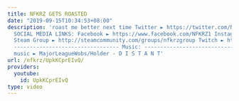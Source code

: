 ```yaml
---
title: NFKRZ GETS ROASTED
date: "2019-09-15T10:34:53+08:00"
description: 'roast me better next time Twitter ► https://twitter.com/NFKRZAlt ---------------------------------
  SOCIAL MEDIA LINKS: Facebook ► https://www.facebook.com/NFKRZ1 Instagram ► https://instagram.com/roman_nfkrz/
  Steam Group ► http://steamcommunity.com/groups/nfkrzgroup Twitch ► http://www.twitch.tv/nfkrz
  --------------------------------- Music: --------------------------------- Outro
  music ► MajorLeagueWobs/Holder - D I S T A N T'
url: /nfkrz/UpkKCprEIvQ/
providers:
  youtube:
    id: UpkKCprEIvQ
type: video
---
```

